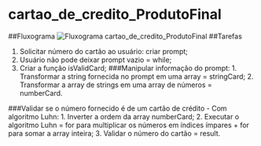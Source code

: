 # cartao_de_credito_ProdutoFinal
##Fluxograma
![Fluxograma cartao_de_credito_ProdutoFinal](Fluxograma)
##Tarefas
  1. Solicitar número do cartão ao usuário: criar prompt;
  2. Usuário não pode deixar prompt vazio = while;
  3. Criar a função isValidCard;
###Manipular informação do prompt:
    1. Transformar a string fornecida no prompt em uma array = stringCard;
    2. Transformar a array de strings em uma array de números = numberCard.

###Validar se o número fornecido é de um cartão de crédito - Com algoritmo Luhn:
    1. Inverter a ordem da array numberCard;
    2. Executar o algoritmo Luhn = for para multiplicar os números em índices ímpares + for para somar a array inteira;
    3. Validar o número do cartão = result.
